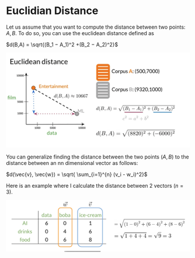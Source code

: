 # Euclidian Distance

Let us assume that you want to compute the distance between two points: $A, B$. To do so, you can use the euclidean distance defined as

$d(B,A) = \sqrt{(B_1 − A_1)^2 +(B_2 − A_2)^2}$

​![Alt text](images/C1W3N3_01.png)

You can generalize finding the distance between the two points $(A,B)$ to the distance between an nn dimensional vector as follows:

​$d(\vec{v}, \vec{w}) = \sqrt{ \sum_{i=1}^{n} (v_i - w_i)^2}$

Here is an example where I calculate the distance between 2 vectors $(n=3)$.

![Alt text](images/C1W3N3_02.png)

